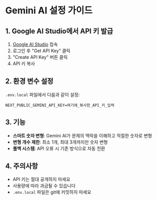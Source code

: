 # Gemini AI 설정 가이드

## 1. Google AI Studio에서 API 키 발급

1. [Google AI Studio](https://aistudio.google.com/) 접속
2. 로그인 후 "Get API Key" 클릭
3. "Create API Key" 버튼 클릭
4. API 키 복사

## 2. 환경 변수 설정

`.env.local` 파일에서 다음과 같이 설정:

```
NEXT_PUBLIC_GEMINI_API_KEY=여기에_복사한_API_키_입력
```

## 3. 기능

- **스마트 숫자 변형**: Gemini AI가 문제의 맥락을 이해하고 적절한 숫자로 변형
- **변형 개수 제한**: 최소 1개, 최대 3개까지만 숫자 변형
- **폴백 시스템**: API 오류 시 기존 방식으로 자동 전환

## 4. 주의사항

- API 키는 절대 공개하지 마세요
- 사용량에 따라 과금될 수 있습니다
- `.env.local` 파일은 git에 커밋하지 마세요
